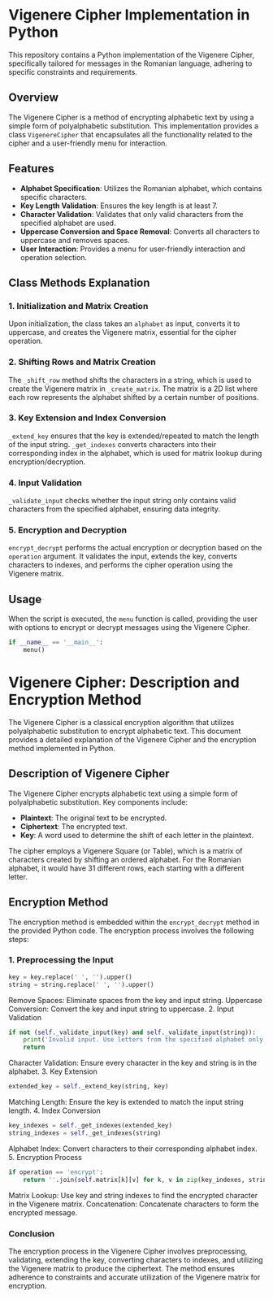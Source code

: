 # Vigenere Cipher Implementation in Python

This repository contains a Python implementation of the Vigenere Cipher, specifically tailored for messages in the Romanian language, adhering to specific constraints and requirements.

## Overview

The Vigenere Cipher is a method of encrypting alphabetic text by using a simple form of polyalphabetic substitution. This implementation provides a class `VigenereCipher` that encapsulates all the functionality related to the cipher and a user-friendly menu for interaction.

## Features

- **Alphabet Specification**: Utilizes the Romanian alphabet, which contains specific characters.
- **Key Length Validation**: Ensures the key length is at least 7.
- **Character Validation**: Validates that only valid characters from the specified alphabet are used.
- **Uppercase Conversion and Space Removal**: Converts all characters to uppercase and removes spaces.
- **User Interaction**: Provides a menu for user-friendly interaction and operation selection.

## Class Methods Explanation

### 1. Initialization and Matrix Creation

Upon initialization, the class takes an `alphabet` as input, converts it to uppercase, and creates the Vigenere matrix, essential for the cipher operation.

### 2. Shifting Rows and Matrix Creation

The `_shift_row` method shifts the characters in a string, which is used to create the Vigenere matrix in `_create_matrix`. The matrix is a 2D list where each row represents the alphabet shifted by a certain number of positions.

### 3. Key Extension and Index Conversion

`_extend_key` ensures that the key is extended/repeated to match the length of the input string. `_get_indexes` converts characters into their corresponding index in the alphabet, which is used for matrix lookup during encryption/decryption.

### 4. Input Validation

`_validate_input` checks whether the input string only contains valid characters from the specified alphabet, ensuring data integrity.

### 5. Encryption and Decryption

`encrypt_decrypt` performs the actual encryption or decryption based on the `operation` argument. It validates the input, extends the key, converts characters to indexes, and performs the cipher operation using the Vigenere matrix.

## Usage

When the script is executed, the `menu` function is called, providing the user with options to encrypt or decrypt messages using the Vigenere Cipher.

```python
if __name__ == '__main__':
    menu()
```


# Vigenere Cipher: Description and Encryption Method

The Vigenere Cipher is a classical encryption algorithm that utilizes polyalphabetic substitution to encrypt alphabetic text. This document provides a detailed explanation of the Vigenere Cipher and the encryption method implemented in Python.

## Description of Vigenere Cipher

The Vigenere Cipher encrypts alphabetic text using a simple form of polyalphabetic substitution. Key components include:

- **Plaintext**: The original text to be encrypted.
- **Ciphertext**: The encrypted text.
- **Key**: A word used to determine the shift of each letter in the plaintext.

The cipher employs a Vigenere Square (or Table), which is a matrix of characters created by shifting an ordered alphabet. For the Romanian alphabet, it would have 31 different rows, each starting with a different letter.

## Encryption Method

The encryption method is embedded within the `encrypt_decrypt` method in the provided Python code. The encryption process involves the following steps:

### 1. Preprocessing the Input

```python
key = key.replace(' ', '').upper()
string = string.replace(' ', '').upper()
```

Remove Spaces: Eliminate spaces from the key and input string.
Uppercase Conversion: Convert the key and input string to uppercase.
2. Input Validation
```python
if not (self._validate_input(key) and self._validate_input(string)):
    print('Invalid input. Use letters from the specified alphabet only.')
    return
```
Character Validation: Ensure every character in the key and string is in the alphabet.
3. Key Extension
```python
extended_key = self._extend_key(string, key)
```
Matching Length: Ensure the key is extended to match the input string length.
4. Index Conversion
```python
key_indexes = self._get_indexes(extended_key)
string_indexes = self._get_indexes(string)
```
Alphabet Index: Convert characters to their corresponding alphabet index.
5. Encryption Process
```python
if operation == 'encrypt':
    return ''.join(self.matrix[k][v] for k, v in zip(key_indexes, string_indexes))
```
Matrix Lookup: Use key and string indexes to find the encrypted character in the Vigenere matrix.
Concatenation: Concatenate characters to form the encrypted message.


### Conclusion
The encryption process in the Vigenere Cipher involves preprocessing, validating, extending the key, converting characters to indexes, and utilizing the Vigenere matrix to produce the ciphertext. The method ensures adherence to constraints and accurate utilization of the Vigenere matrix for encryption.
